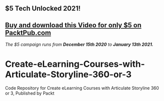 ## $5 Tech Unlocked 2021!
[Buy and download this Video for only $5 on PacktPub.com](https://www.packtpub.com/product/create-elearning-courses-with-articulate-storyline-360-or-3-video/9781838984564)
-----
*The $5 campaign         runs from __December 15th 2020__ to __January 13th 2021.__*

# Create-eLearning-Courses-with-Articulate-Storyline-360-or-3
Code Repository for Create eLearning Courses with Articulate Storyline 360 or 3, Published by Packt
